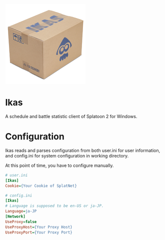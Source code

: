 ![Ikas-logo](source\img\Ikas-256.png)

# Ikas

A schedule and battle statistic client of Splatoon 2 for Windows.

# Configuration

Ikas reads and parses configuration from both user.ini for user information, and config.ini for system configuration in working directory.

At this point of time, you have to configure manually.

```ini
# user.ini
[Ikas]
Cookie={Your Cookie of SplatNet}
```

```ini
# config.ini
[Ikas]
# Language is supposed to be en-US or ja-JP.
Language=ja-JP
[Network]
UseProxy=false
UseProxyHost={Your Proxy Host}
UseProxyPort={Your Proxy Port}

```

